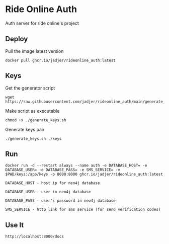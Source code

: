 # Ride Online Auth
Auth server for ride online's project

Deploy
---

Pull the image latest version
```shell
docker pull ghcr.io/jadjer/rideonline_auth:latest
```

Keys
---

Get the generator script
```shell
wget https://raw.githubusercontent.com/jadjer/rideonline_auth/main/generate_keys.sh
```

Make script as executable
```shell
chmod +x ./generate_keys.sh
```

Generate keys pair
```shell
./generate_keys.sh ./keys
```

Run
---

```shell
docker run -d --restart always --name auth -e DATABASE_HOST= -e DATABASE_USER= -e DATABASE_PASS= -e SMS_SERVICE= -v $PWD/keys:/app/keys -p 8000:8000 ghcr.io/jadjer/rideonline_auth:latest
```
`DATABASE_HOST - host ip for neo4j database`

`DATABASE_USER - user in neo4j database`

`DATABASE_PASS - user's password in neo4j database`

`SMS_SERVICE - http link for sms service (for send verification codes)`

Use It
---

```http request
http://localhost:8000/docs
```
